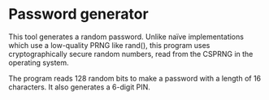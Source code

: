 # Password generator
This tool generates a random password.
Unlike naïve implementations which use a low-quality PRNG like rand(), this program uses cryptographically secure random numbers, read from the CSPRNG in the operating system.

The program reads 128 random bits to make a password with a length of 16 characters. It also generates a 6-digit PIN.